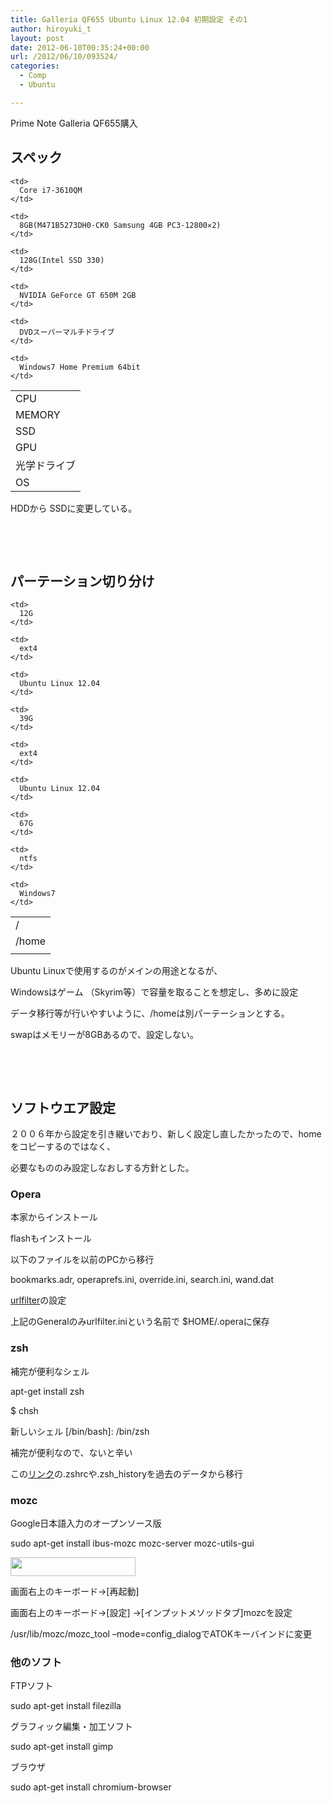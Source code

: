 ```yaml
---
title: Galleria QF655 Ubuntu Linux 12.04 初期設定 その1
author: hiroyuki_t
layout: post
date: 2012-06-10T00:35:24+00:00
url: /2012/06/10/093524/
categories:
  - Comp
  - Ubuntu

---
```

Prime Note Galleria QF655購入

## スペック

<table border="0">
  <tr>
    <td>
      CPU
    </td>
    
    <td>
      Core i7-3610QM
    </td>
  </tr>
  
  <tr>
    <td>
      MEMORY
    </td>
    
    <td>
      8GB(M471B5273DH0-CK0 Samsung 4GB PC3-12800✕2)
    </td>
  </tr>
  
  <tr>
    <td>
      SSD
    </td>
    
    <td>
      128G(Intel SSD 330)
    </td>
  </tr>
  
  <tr>
    <td>
      GPU
    </td>
    
    <td>
      NVIDIA GeForce GT 650M 2GB
    </td>
  </tr>
  
  <tr>
    <td>
      光学ドライブ
    </td>
    
    <td>
      DVDスーパーマルチドライブ
    </td>
  </tr>
  
  <tr>
    <td>
      OS
    </td>
    
    <td>
      Windows7 Home Premium 64bit
    </td>
  </tr>
</table>

HDDから SSDに変更している。

&nbsp;

&nbsp;

## パーテーション切り分け

<table border="0">
  <tr>
    <td>
      /
    </td>
    
    <td>
      12G
    </td>
    
    <td>
      ext4
    </td>
    
    <td>
      Ubuntu Linux 12.04
    </td>
  </tr>
  
  <tr>
    <td>
      /home
    </td>
    
    <td>
      39G
    </td>
    
    <td>
      ext4
    </td>
    
    <td>
      Ubuntu Linux 12.04
    </td>
  </tr>
  
  <tr>
    <td>
    </td>
    
    <td>
      67G
    </td>
    
    <td>
      ntfs
    </td>
    
    <td>
      Windows7
    </td>
  </tr>
</table>

Ubuntu Linuxで使用するのがメインの用途となるが、

Windowsはゲーム （Skyrim等）で容量を取ることを想定し、多めに設定

データ移行等が行いやすいように、/homeは別パーテーションとする。

swapはメモリーが8GBあるので、設定しない。

&nbsp;

&nbsp;

## ソフトウエア設定

２００６年から設定を引き継いでおり、新しく設定し直したかったので、homeをコピーするのではなく、

必要なもののみ設定しなおしする方針とした。

### Opera

本家からインストール
  
flashもインストール

以下のファイルを以前のPCから移行

bookmarks.adr, operaprefs.ini, override.ini, search.ini, wand.dat

[urlfilter][1]の設定

上記のGeneralのみurlfilter.iniという名前で $HOME/.operaに保存

### zsh

補完が便利なシェル

apt-get install zsh
  
$ chsh
  
新しいシェル [/bin/bash]: /bin/zsh
  
補完が便利なので、ないと辛い
  
この[リンク][2]の.zshrcや.zsh_historyを過去のデータから移行

### mozc

Google日本語入力のオープンソース版

sudo apt-get install ibus-mozc mozc-server mozc-utils-gui

[<img class="alignnone size-full wp-image-425" title="Screenshot_from_2012-06-10 08:55:10" src="http://d.tflare.com/wp-content/uploads/2012/06/Screenshot_from_2012-06-10-085510.png" alt="" width="200" height="30" />][3]
  
画面右上のキーボード→[再起動]

画面右上のキーボード→[設定] →[インプットメソッドタブ]mozcを設定

/usr/lib/mozc/mozc\_tool &#8211;mode=config\_dialogでATOKキーバインドに変更

### 他のソフト

FTPソフト
  
sudo apt-get install filezilla
  
グラフィック編集・加工ソフト
  
sudo apt-get install gimp
  
ブラウザ
  
sudo apt-get install chromium-browser

 [1]: http://ja.opera-wiki.com/urlfilter.ini%E8%A3%9C%E5%AE%8C%E8%A8%88%E7%94%BB
 [2]: http://d.tflare.com/2007/02/10/210703/
 [3]: http://d.tflare.com/wp-content/uploads/2012/06/Screenshot_from_2012-06-10-085510.png